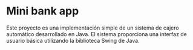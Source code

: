# Mini bank app
Este proyecto es una implementación simple de un sistema de cajero automático desarrollado en Java. El sistema proporciona una interfaz de usuario básica utilizando la biblioteca Swing de Java.

